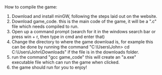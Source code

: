 How to compile the game:
1. Download and install minGW, following the steps laid out on the website.
2. Download game_code. this is the main code of the game, it will be a ".c" file which needs compiled to run.
3. Open up a command prompt (search for it in the windows search bar or press win + r, then type in cmd and enter that)
4. Change the directory to where the game download is, for example this can be done by running the command
   "C:\Users\John> cd C:\Users\John\Downloads"
  if the file is in the downloads folder.
5. run the command 
   "gcc game_code"
   this will create an "a.exe" executable file which can run the game when clicked.
6. the game should run for you to enjoy!
